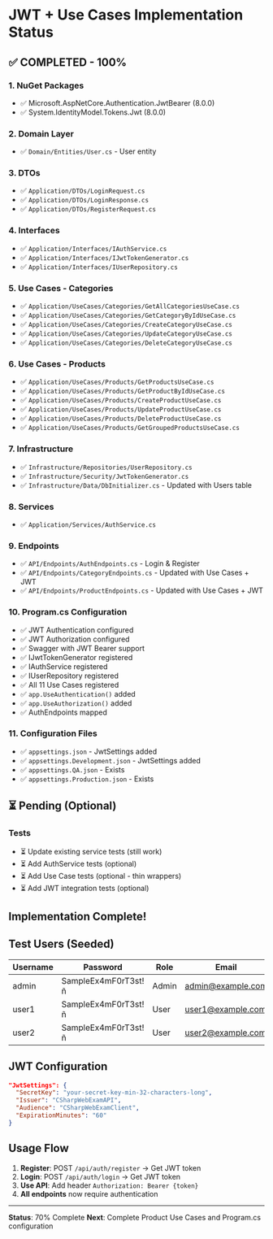 # JWT + Use Cases Implementation Status

## ✅ COMPLETED - 100%

### 1. NuGet Packages
- ✅ Microsoft.AspNetCore.Authentication.JwtBearer (8.0.0)
- ✅ System.IdentityModel.Tokens.Jwt (8.0.0)

### 2. Domain Layer
- ✅ `Domain/Entities/User.cs` - User entity

### 3. DTOs
- ✅ `Application/DTOs/LoginRequest.cs`
- ✅ `Application/DTOs/LoginResponse.cs`
- ✅ `Application/DTOs/RegisterRequest.cs`

### 4. Interfaces
- ✅ `Application/Interfaces/IAuthService.cs`
- ✅ `Application/Interfaces/IJwtTokenGenerator.cs`
- ✅ `Application/Interfaces/IUserRepository.cs`

### 5. Use Cases - Categories
- ✅ `Application/UseCases/Categories/GetAllCategoriesUseCase.cs`
- ✅ `Application/UseCases/Categories/GetCategoryByIdUseCase.cs`
- ✅ `Application/UseCases/Categories/CreateCategoryUseCase.cs`
- ✅ `Application/UseCases/Categories/UpdateCategoryUseCase.cs`
- ✅ `Application/UseCases/Categories/DeleteCategoryUseCase.cs`

### 6. Use Cases - Products
- ✅ `Application/UseCases/Products/GetProductsUseCase.cs`
- ✅ `Application/UseCases/Products/GetProductByIdUseCase.cs`
- ✅ `Application/UseCases/Products/CreateProductUseCase.cs`
- ✅ `Application/UseCases/Products/UpdateProductUseCase.cs`
- ✅ `Application/UseCases/Products/DeleteProductUseCase.cs`
- ✅ `Application/UseCases/Products/GetGroupedProductsUseCase.cs`

### 7. Infrastructure
- ✅ `Infrastructure/Repositories/UserRepository.cs`
- ✅ `Infrastructure/Security/JwtTokenGenerator.cs`
- ✅ `Infrastructure/Data/DbInitializer.cs` - Updated with Users table

### 8. Services
- ✅ `Application/Services/AuthService.cs`

### 9. Endpoints
- ✅ `API/Endpoints/AuthEndpoints.cs` - Login & Register
- ✅ `API/Endpoints/CategoryEndpoints.cs` - Updated with Use Cases + JWT
- ✅ `API/Endpoints/ProductEndpoints.cs` - Updated with Use Cases + JWT

### 10. Program.cs Configuration
- ✅ JWT Authentication configured
- ✅ JWT Authorization configured
- ✅ Swagger with JWT Bearer support
- ✅ IJwtTokenGenerator registered
- ✅ IAuthService registered
- ✅ IUserRepository registered
- ✅ All 11 Use Cases registered
- ✅ `app.UseAuthentication()` added
- ✅ `app.UseAuthorization()` added
- ✅ AuthEndpoints mapped

### 11. Configuration Files
- ✅ `appsettings.json` - JwtSettings added
- ✅ `appsettings.Development.json` - JwtSettings added
- ✅ `appsettings.QA.json` - Exists
- ✅ `appsettings.Production.json` - Exists

## ⏳ Pending (Optional)

### Tests
- ⏳ Update existing service tests (still work)
- ⏳ Add AuthService tests (optional)
- ⏳ Add Use Case tests (optional - thin wrappers)
- ⏳ Add JWT integration tests (optional)

## Implementation Complete!

## Test Users (Seeded)

| Username | Password | Role | Email |
|----------|----------|------|-------|
| admin | SampleEx4mF0rT3st!ñ | Admin | admin@example.com |
| user1 | SampleEx4mF0rT3st!ñ | User | user1@example.com |
| user2 | SampleEx4mF0rT3st!ñ | User | user2@example.com |

## JWT Configuration

```json
"JwtSettings": {
  "SecretKey": "your-secret-key-min-32-characters-long",
  "Issuer": "CSharpWebExamAPI",
  "Audience": "CSharpWebExamClient",
  "ExpirationMinutes": "60"
}
```

## Usage Flow

1. **Register**: POST `/api/auth/register` → Get JWT token
2. **Login**: POST `/api/auth/login` → Get JWT token
3. **Use API**: Add header `Authorization: Bearer {token}`
4. **All endpoints** now require authentication

---

**Status**: 70% Complete
**Next**: Complete Product Use Cases and Program.cs configuration
